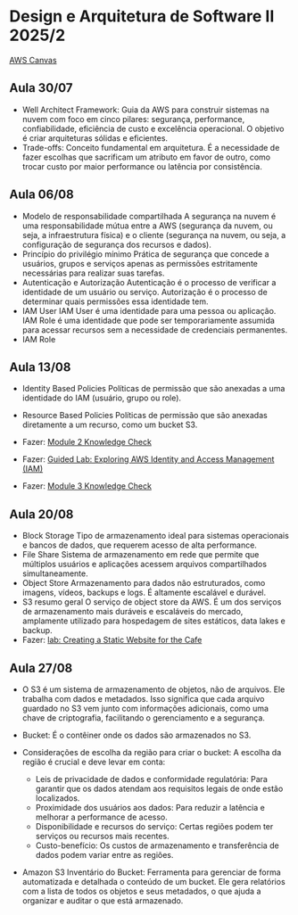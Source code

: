 # Design e Arquitetura de Software II 2025/2

[AWS Canvas](https://awsacademy.instructure.com/courses/129676)

## Aula 30/07
- Well Architect Framework:
  Guia da AWS para construir sistemas na nuvem com foco em cinco pilares: segurança, performance, confiabilidade, eficiência de custo e excelência operacional. O objetivo é criar arquiteturas sólidas e eficientes.
- Trade-offs:
  Conceito fundamental em arquitetura. É a necessidade de fazer escolhas que sacrificam um atributo em favor de outro, como trocar custo por maior performance ou latência por consistência.
  
## Aula 06/08
- Modelo de responsabilidade compartilhada
  A segurança na nuvem é uma responsabilidade mútua entre a AWS (segurança da nuvem, ou seja, a infraestrutura física) e o cliente (segurança na nuvem, ou seja, a configuração de segurança dos recursos e dados).
- Princípio do privilégio mínimo
  Prática de segurança que concede a usuários, grupos e serviços apenas as permissões estritamente necessárias para realizar suas tarefas.
- Autenticação e Autorização
  Autenticação é o processo de verificar a identidade de um usuário ou serviço. Autorização é o processo de determinar quais permissões essa identidade tem.
- IAM User
  IAM User é uma identidade para uma pessoa ou aplicação. IAM Role é uma identidade que pode ser temporariamente assumida para acessar recursos sem a necessidade de credenciais permanentes.
- IAM Role

## Aula 13/08
- Identity Based Policies
  Políticas de permissão que são anexadas a uma identidade do IAM (usuário, grupo ou role).
  
- Resource Based Policies
  Políticas de permissão que são anexadas diretamente a um recurso, como um bucket S3.
  
- Fazer: [Module 2 Knowledge Check](https://awsacademy.instructure.com/courses/113113/assignments/1270651?module_item_id=10653588)
- Fazer: [Guided Lab: Exploring AWS Identity and Access Management (IAM)](https://awsacademy.instructure.com/courses/113113/assignments/1270605?module_item_id=10653616)
- Fazer: [Module 3 Knowledge Check](https://awsacademy.instructure.com/courses/113113/assignments/1270652?module_item_id=10653624)

## Aula 20/08
- Block Storage
  Tipo de armazenamento ideal para sistemas operacionais e bancos de dados, que requerem acesso de alta performance.
- File Share
  Sistema de armazenamento em rede que permite que múltiplos usuários e aplicações acessem arquivos compartilhados simultaneamente.
- Object Store
  Armazenamento para dados não estruturados, como imagens, vídeos, backups e logs. É altamente escalável e durável.
- S3 resumo geral
  O serviço de object store da AWS. É um dos serviços de armazenamento mais duráveis e escaláveis do mercado, amplamente utilizado para hospedagem de sites estáticos, data lakes e backup.
- Fazer: [lab: Creating a Static Website for the Cafe](https://awsacademy.instructure.com/courses/129676/assignments/1485129?module_item_id=12389220)

## Aula 27/08
- O S3 é um sistema de armazenamento de objetos, não de arquivos. Ele trabalha com dados e metadados. Isso significa que cada arquivo guardado no S3 vem junto com informações adicionais, como uma chave de criptografia, facilitando o gerenciamento e a segurança.
- Bucket: É o contêiner onde os dados são armazenados no S3.
  
- Considerações de escolha da região para criar o bucket: A escolha da região é crucial e deve levar em conta:
    - Leis de privacidade de dados e conformidade regulatória: Para garantir que os dados atendam aos requisitos legais de onde estão localizados.
    - Proximidade dos usuários aos dados: Para reduzir a latência e melhorar a performance de acesso.
    - Disponibilidade e recursos do serviço: Certas regiões podem ter serviços ou recursos mais recentes.
    - Custo-benefício: Os custos de armazenamento e transferência de dados podem variar entre as regiões.
- Amazon S3 Inventário do Bucket: Ferramenta para gerenciar de forma automatizada e detalhada o conteúdo de um bucket. Ele gera relatórios com a lista de todos os objetos e seus metadados, o que ajuda a organizar e auditar o que está armazenado.
